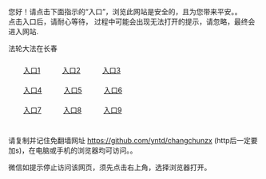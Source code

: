 您好！请点击下面指示的“入口”，浏览此网站是安全的，且为您带来平安。。 <br/>
点击入口后，请耐心等待， 过程中可能会出现无法打开的提示，请忽略，最终会进入网站. </br>

法轮大法在长春<br/>
<div style="padding:10px"><a style="margin:20px" target="_blank" href="https://dul7r7i8sxyvl.cloudfront.net/2Qpsp?ikhwrh" id="ccLink1" rel="nofollow">入口1</a> <a target="_blank" style="margin:20px" href="https://d3vl3ynf2s04b5.cloudfront.net/2Qpsp?tedcp" id="ccLink2" rel="nofollow">入口2</a> <a style="margin:20px" target="_blank" href="https://d11l9zj7hmoa7x.cloudfront.net/2Qpsp?rxapopr" id="ccLink3" rel="nofollow">入口3</a></div>

<div style="padding:10px" ><a style="margin:20px" target="_blank" href="https://dul7r7i8sxyvl.cloudfront.net/2Qpsp?ikhwrh" id="ccLink4" rel="nofollow">入口4</a> <a style="margin:20px" href="https://d3vl3ynf2s04b5.cloudfront.net/2Qpsp?tedcp" target="_blank" id="ccLink5" rel="nofollow">入口5</a> <a style="margin:20px" href="https://d11l9zj7hmoa7x.cloudfront.net/2Qpsp?rxapopr" target="_blank" id="ccLink6" rel="nofollow">入口6</a></div>

<div style="padding:10px"><a style="margin:20px" target="_blank" href="https://dul7r7i8sxyvl.cloudfront.net/2Qpsp?ikhwrh" id="ccLink7" rel="nofollow">入口7</a> <a style="margin:20px" href="https://d3vl3ynf2s04b5.cloudfront.net/2Qpsp?tedcp" target="_blank" id="ccLink8" rel="nofollow">入口8</a> <a style="margin:20px" target="_blank" href="https://d11l9zj7hmoa7x.cloudfront.net/2Qpsp?rxapopr" id="ccLink9" rel="nofollow">入口9</a></div>

<br/>



请复制并记住免翻墙网址 https://github.com/yntd/changchunzx (http后一定要加s)，在电脑或手机的浏览器均可访问。。<br/>

微信如提示停止访问该网页，须先点击右上角，选择浏览器打开。
